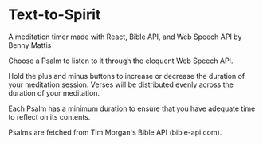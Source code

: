 # Text-to-Spirit
A meditation timer made with React, Bible API, and Web Speech API
by Benny Mattis

Choose a Psalm to listen to it through the eloquent Web Speech API. 

Hold the plus and minus buttons to increase or decrease the duration of your meditation session. Verses will be distributed evenly across the duration of your meditation. 

Each Psalm has a minimum duration to ensure that you have adequate time to reflect on its contents.

Psalms are fetched from Tim Morgan's Bible API (bible-api.com).

